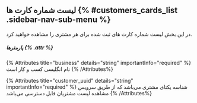 ## لیست شماره کارت ها {% #customers_cards_list  .sidebar-nav-sub-menu %}
در این بخش لیست شماره کارت های ثبت شده برای هر مشتری را مشاهده خواهید کرد.

##### پارمترها {% .attr %}

{% Attributes title="business" details="string" importantInfo="required" %}
نام انگلیسی کسب و کار است
{% /Attributes%}

{% Attributes title="customer_uuid" details="string" importantInfo="required" %}
شناسه یکتای مشتری می‌باشد که از طریق سرویس مشاهده لیست مشتریان قابل دسترسی می‌باشد
{% /Attributes%}
